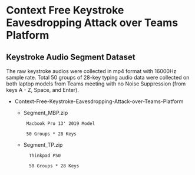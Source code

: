 # Context Free Keystroke Eavesdropping Attack over Teams Platform
## Keystroke Audio Segment Dataset

The raw keystroke audios were collected in mp4 format with 16000Hz sample rate. Total 50 groups of 28-key typing audio data were collected on both laptop models from Teams meeting with no Noise Suppression (from keys A - Z, Space, and Enter).


- Context-Free-Keystroke-Eavesdropping-Attack-over-Teams-Platform
  
  - Segment_MBP.zip            
         
         Macbook Pro 13' 2019 Model
          
         50 Groups * 28 Keys
  
  - Segment_TP.zip 
          
          Thinkpad P50
          
          50 Groups * 28 Keys
